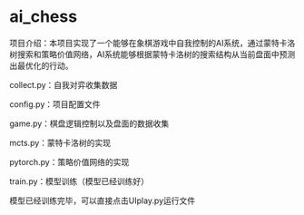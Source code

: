 # ai_chess

项目介绍：本项目实现了一个能够在象棋游戏中自我控制的AI系统，通过蒙特卡洛树搜索和策略价值网络，AI系统能够根据蒙特卡洛树的搜索结构从当前盘面中预测出最优化的行动。

collect.py：自我对弈收集数据

config.py：项目配置文件

game.py：棋盘逻辑控制以及盘面的数据收集

mcts.py：蒙特卡洛树的实现

pytorch.py：策略价值网络的实现

train.py：模型训练（模型已经训练好）

模型已经训练完毕，可以直接点击UIplay.py运行文件



